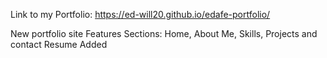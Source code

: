 Link to my Portfolio: https://ed-will20.github.io/edafe-portfolio/

New portfolio site
Features
Sections: Home, About Me, Skills, Projects and contact
Resume Added
